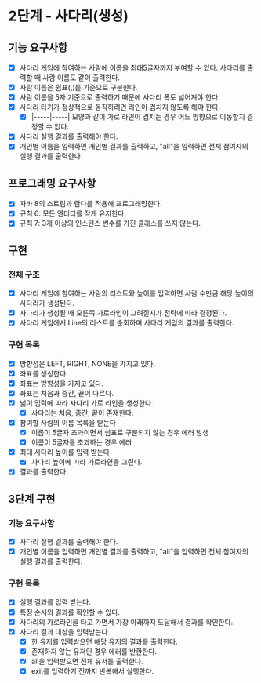 # 2단계 - 사다리(생성)

## 기능 요구사항

- [x] 사다리 게임에 참여하는 사람에 이름을 최대5글자까지 부여할 수 있다. 사다리를 출력할 때 사람 이름도 같이 출력한다.
- [x] 사람 이름은 쉼표(,)를 기준으로 구분한다.
- [x] 사람 이름을 5자 기준으로 출력하기 때문에 사다리 폭도 넓어져야 한다.
- [x] 사다리 타기가 정상적으로 동작하려면 라인이 겹치지 않도록 해야 한다.
    - [x] |-----|-----| 모양과 같이 가로 라인이 겹치는 경우 어느 방향으로 이동할지 결정할 수 없다.
- [x] 사다리 실행 결과를 출력해야 한다.
- [x] 개인별 이름을 입력하면 개인별 결과를 출력하고, "all"을 입력하면 전체 참여자의 실행 결과를 출력한다.

## 프로그래밍 요구사항

- [x] 자바 8의 스트림과 람다를 적용해 프로그래밍한다.
- [x] 규칙 6: 모든 엔티티를 작게 유지한다.
- [x] 규칙 7: 3개 이상의 인스턴스 변수를 가진 클래스를 쓰지 않는다.

## 구현

### 전체 구조

- [x] 사다리 게임에 참여하는 사람의 리스트와 높이를 입력하면 사람 수만큼 해당 높이의 사다리가 생성된다.
- [x] 사다리가 생성될 때 오른쪽 가로라인이 그려질지가 전략에 따라 결정된다.
- [x] 사다리 게임에서 Line의 리스트를 순회하며 사다리 게임의 결과를 출력한다.

### 구현 목록

- [x] 방향성은 LEFT, RIGHT, NONE을 가지고 있다.
- [x] 좌표를 생성한다.
- [x] 좌표는 방향성을 가지고 있다.
- [x] 좌표는 처음과 중간, 끝이 다르다.
- [x] 넓이 입력에 따라 사다리 가로 라인을 생성한다.
    - [x] 사다리는 처음, 중간, 끝이 존재한다.
- [x] 참여할 사람의 이름 목록을 받는다
    - [x] 이름이 5글자 초과이면서 쉼표로 구분되지 않는 경우 에러 발생
    - [x] 이름이 5글자를 초과하는 경우 에러
- [x] 최대 사다리 높이를 입력 받는다
    - [x] 사다리 높이에 따라 가로라인을 그린다.
- [x] 결과를 출력한다

## 3단계 구현

### 기능 요구사항

- [x] 사다리 실행 결과를 출력해야 한다.
- [x] 개인별 이름을 입력하면 개인별 결과를 출력하고, "all"을 입력하면 전체 참여자의 실행 결과를 출력한다.

### 구현 목록

- [x] 실행 결과를 입력 받는다.
- [x] 특정 순서의 결과를 확인할 수 있다.
- [x] 사다리의 가로라인을 타고 가면서 가장 아래까지 도달해서 결과를 확인한다.
- [x] 사다리 결과 대상을 입력받는다.
    - [x] 한 유저를 입력받으면 해당 유저의 결과를 출력한다.
    - [x] 존재하지 않는 유저인 경우 에러를 반환한다.
    - [x] all을 입력받으면 전체 유저를 출력한다.
    - [x] exit를 입력하기 전까지 반복해서 실행한다.